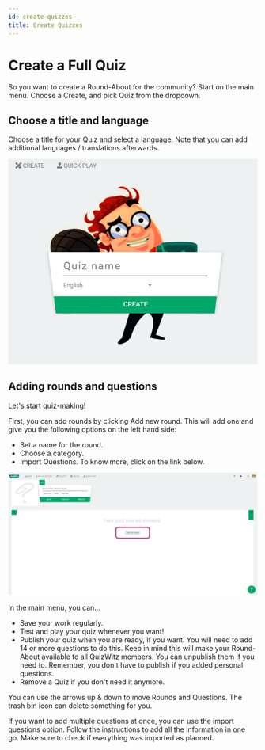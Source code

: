 ```yaml
---
id: create-quizzes
title: Create Quizzes
---
```


# Create a Full Quiz
So you want to create a Round-About for the community? Start on the main menu.
Choose a Create, and pick Quiz from the dropdown.

## Choose a title and language
Choose a title for your Quiz and select a language. Note that you can add additional languages / translations afterwards.

![QuizWitz create quiz](../../assets/images/create-quiz.png)

## Adding rounds and questions
Let's start quiz-making! 

First, you can add rounds by clicking Add new round. This will add one and give you the following options on the left hand side:

 * Set a name for the round.
 * Choose a category.
 * Import Questions. To know more, click on the link below.

![Create new round in quiz](../../assets/images/quiz-add-round.png)

In the main menu, you can...

* Save your work regularly.
* Test and play your quiz whenever you want!
* Publish your quiz when you are ready, if you want. You will need to add 14 or more questions to do this. Keep in mind this will make your Round-About available to all QuizWitz members.  You can unpublish them if you need to. Remember, you don't have to publish if you added personal questions.
* Remove a Quiz if you don't need it anymore.

You can use the arrows up & down to move Rounds and Questions. The trash bin icon can delete something for you.

If you want to add multiple questions at once, you can use the import questions option. 
Follow the instructions to add all the information in one go. Make sure to check if everything was imported as planned.
